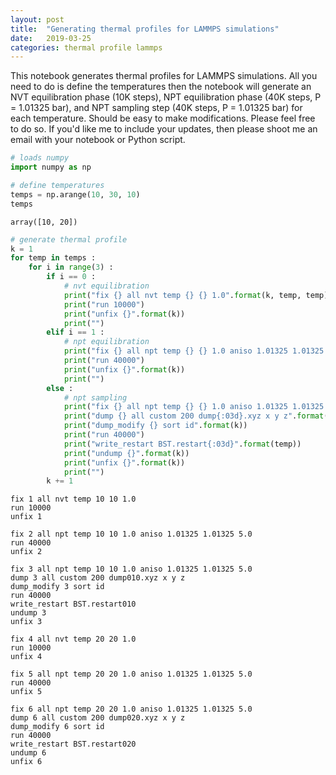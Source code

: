 ```yaml
---
layout: post
title:  "Generating thermal profiles for LAMMPS simulations"
date:   2019-03-25
categories: thermal profile lammps
---
```


This notebook generates thermal profiles for LAMMPS simulations. All you need to do is define the temperatures then the notebook will generate an NVT equilibration phase (10K steps), NPT equilibration phase (40K steps, P = 1.01325 bar), and NPT sampling step (40K steps, P = 1.01325 bar) for each temperature. Should be easy to make modifications. Please feel free to do so. If you'd like me to include your updates, then please shoot me an email with your notebook or Python script.


```python
# loads numpy
import numpy as np
```


```python
# define temperatures
temps = np.arange(10, 30, 10)
temps
```




    array([10, 20])




```python
# generate thermal profile
k = 1
for temp in temps :
    for i in range(3) :
        if i == 0 :
            # nvt equilibration
            print("fix {} all nvt temp {} {} 1.0".format(k, temp, temp))
            print("run 10000")
            print("unfix {}".format(k))
            print("")
        elif i == 1 :
            # npt equilibration
            print("fix {} all npt temp {} {} 1.0 aniso 1.01325 1.01325 5.0".format(k, temp, temp))
            print("run 40000")
            print("unfix {}".format(k))
            print("")
        else :
            # npt sampling
            print("fix {} all npt temp {} {} 1.0 aniso 1.01325 1.01325 5.0".format(k, temp, temp))
            print("dump {} all custom 200 dump{:03d}.xyz x y z".format(k, temp))
            print("dump_modify {} sort id".format(k))
            print("run 40000")
            print("write_restart BST.restart{:03d}".format(temp))
            print("undump {}".format(k))
            print("unfix {}".format(k))
            print("")
        k += 1
```

    fix 1 all nvt temp 10 10 1.0
    run 10000
    unfix 1
    
    fix 2 all npt temp 10 10 1.0 aniso 1.01325 1.01325 5.0
    run 40000
    unfix 2
    
    fix 3 all npt temp 10 10 1.0 aniso 1.01325 1.01325 5.0
    dump 3 all custom 200 dump010.xyz x y z
    dump_modify 3 sort id
    run 40000
    write_restart BST.restart010
    undump 3
    unfix 3
    
    fix 4 all nvt temp 20 20 1.0
    run 10000
    unfix 4
    
    fix 5 all npt temp 20 20 1.0 aniso 1.01325 1.01325 5.0
    run 40000
    unfix 5
    
    fix 6 all npt temp 20 20 1.0 aniso 1.01325 1.01325 5.0
    dump 6 all custom 200 dump020.xyz x y z
    dump_modify 6 sort id
    run 40000
    write_restart BST.restart020
    undump 6
    unfix 6
    

